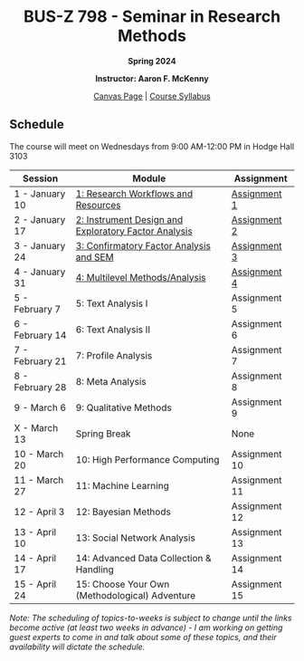 <h1 align="center">BUS-Z 798 - Seminar in Research Methods</h1>
<p align="center"><b>Spring 2024</b></p>

<p align="center"><b>Instructor: Aaron F. McKenny</b></p>

<p align="center"><a href="https://iu.instructure.com/courses/2200447/">Canvas Page</a> | <a href="./documents/Z798-Syllabus.docx">Course Syllabus</a></p>

## Schedule

The course will meet on Wednesdays from 9:00 AM-12:00 PM in Hodge Hall 3103

| Session | Module | Assignment |
| ----------- | ----------- | ----------- |
| 1 - January 10 | [1: Research Workflows and Resources](./documents/workflows_resources.md) | [Assignment 1](./assignments/workflows_resources.md) |
| 2 - January 17 | [2: Instrument Design and Exploratory Factor Analysis](./documents/inst_design_efa.md) | [Assignment 2](./assignments/inst_design_efa.md) |
| 3 - January 24 | [3: Confirmatory Factor Analysis and SEM](./documents/cfa_sem.md) | [Assignment 3](./assignments/cfa_sem.md) |
| 4 - January 31 | [4: Multilevel Methods/Analysis](./documents/multilevel.md) | [Assignment 4](./assignments/multilevel.md) |
| 5 - February 7 | 5: Text Analysis I | Assignment 5 |
| 6 - February 14 | 6: Text Analysis II | Assignment 6 |
| 7 - February 21 | 7: Profile Analysis | Assignment 7 |
| 8 - February 28 | 8: Meta Analysis | Assignment 8 |
| 9 - March 6 | 9: Qualitative Methods | Assignment 9 |
| X - March 13 | Spring Break | None |
| 10 - March 20 | 10: High Performance Computing | Assignment 10 |
| 11 - March 27 | 11: Machine Learning | Assignment 11 |
| 12 - April 3 | 12: Bayesian Methods | Assignment 12 |
| 13 - April 10 | 13: Social Network Analysis | Assignment 13 |
| 14 - April 17 | 14: Advanced Data Collection & Handling | Assignment 14 |
| 15 - April 24 | 15: Choose Your Own (Methodological) Adventure | Assignment 15 |

*Note: The scheduling of topics-to-weeks is subject to change until the links become active (at least two weeks in advance) - I am working on getting guest experts to come in and talk about some of these topics, and their availability will dictate the schedule.*